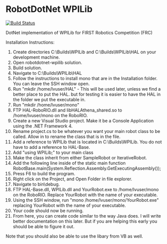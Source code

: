 # RobotDotNet WPILib
[![Build Status](https://www.myget.org/BuildSource/Badge/robotdotnet-dev?identifier=75049e1c-38b1-4f09-882d-b061cad6461f)](https://www.myget.org)

DotNet implementation of WPILib for FIRST Robotics Competition (FRC)

Installation Instructions:

1. Create directories C:\Builds\WPILib and C:\Builds\WPILib\HAL on your development machine.
2. Open robotdotnet-wpilib solution.
3. Build solution.
4. Navigate to C:\Builds\WPILib\HAL
5. Follow the instructions to install mono that are in the Installation folder. You can leave the SSH window open.
6. Run "mkdir /home/lvuser/HAL" - This will be used later, unless we find a better place to put the HAL. but for testing it is easier to have the HAL in the folder we put the executable in.
7. Run "mkdir /home/lvuser/mono"
8. FTP HAL-RoboRIO.dll and libHALAthena_shared.so to /home/lvuser/mono on the RoboRIO.
9. Create a new Visual Studio project. Make it be a Console Application using the .NET Framework 4.
10. Rename project.cs to be whatever you want your main robot class to be called. Allow in to rename the class that is in the file.
11. Add a reference to WPILib that is located in C:\Builds\WPILib. You do not have to add a reference to HAL-Base.
12. Add "using WPILib;" to your main class
13. Make the class inherit from either SampleRobot or IterativeRobot.
14. Add the following line inside of the static main function
  RobotBase.main(System.Reflection.Assembly.GetExecutingAssembly());
15. Press F6 to build the program.
16. Right click on the Project, and Open Folder in file explorer.
17. Navigate to bin\debug.
18. FTP HAL-Base.dll, WPILib.dll and YourRobot.exe to /home/lvuser/mono on the RoboRIO. Replace YourRobot with the name of your executable.
19. Using the SSH window, run "mono /home/lvuser/mono/YourRobot.exe" replacing YourRobot with the name of your executable.
20. Your code should now be running. 
21. From here, you can create code similar to the way Java does. I will write better documentation on this later. But if you are helping this early you should be able to figure it out.


Note that you should also be able to use the libary from VB as well. 
